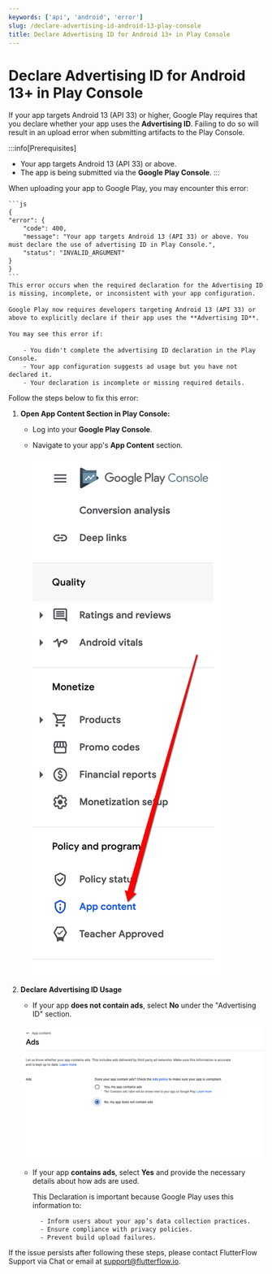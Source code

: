 ```yaml
---
keywords: ['api', 'android', 'error']
slug: /declare-advertising-id-android-13-play-console
title: Declare Advertising ID for Android 13+ in Play Console
---
```

# Declare Advertising ID for Android 13+ in Play Console

If your app targets Android 13 (API 33) or higher, Google Play requires that you declare whether your app uses the **Advertising ID**. Failing to do so will result in an upload error when submitting artifacts to the Play Console.

:::info[Prerequisites]
- Your app targets Android 13 (API 33) or above.
- The app is being submitted via the **Google Play Console**.
:::

When uploading your app to Google Play, you may encounter this error:

    ```js
    {
    "error": {
        "code": 400,
        "message": "Your app targets Android 13 (API 33) or above. You must declare the use of advertising ID in Play Console.",
        "status": "INVALID_ARGUMENT"
    }
    }
    ```
    This error occurs when the required declaration for the Advertising ID is missing, incomplete, or inconsistent with your app configuration.

    Google Play now requires developers targeting Android 13 (API 33) or above to explicitly declare if their app uses the **Advertising ID**.

    You may see this error if:

        - You didn't complete the advertising ID declaration in the Play Console.
        - Your app configuration suggests ad usage but you have not declared it.
        - Your declaration is incomplete or missing required details.

Follow the steps below to fix this error:

1. **Open App Content Section in Play Console:**

    - Log into your **Google Play Console**.
    - Navigate to your app's **App Content** section.

        ![](../assets/20250430121230522324.png)

2. **Declare Advertising ID Usage**

    - If your app **does not contain ads**, select **No** under the "Advertising ID" section.

    ![](../assets/20250430121230823138.png)

    - If your app **contains ads**, select **Yes** and provide the necessary details about how ads are used.

        This Declaration is important because Google Play uses this information to:

            - Inform users about your app’s data collection practices.
            - Ensure compliance with privacy policies.
            - Prevent build upload failures.


If the issue persists after following these steps, please contact FlutterFlow Support via Chat or email at [support@flutterflow.io](mailto:support@flutterflow.io).


